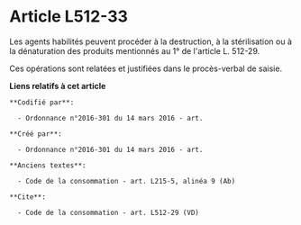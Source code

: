 # Article L512-33

Les agents habilités peuvent procéder à la destruction, à la stérilisation ou à la dénaturation des produits mentionnés au 1°
de l'article L. 512-29.

Ces opérations sont relatées et justifiées dans le procès-verbal de saisie.

**Liens relatifs à cet article**

	**Codifié par**:

	  - Ordonnance n°2016-301 du 14 mars 2016 - art.

	**Créé par**:

	  - Ordonnance n°2016-301 du 14 mars 2016 - art.

	**Anciens textes**:

	  - Code de la consommation - art. L215-5, alinéa 9 (Ab)

	**Cite**:

	  - Code de la consommation - art. L512-29 (VD)
